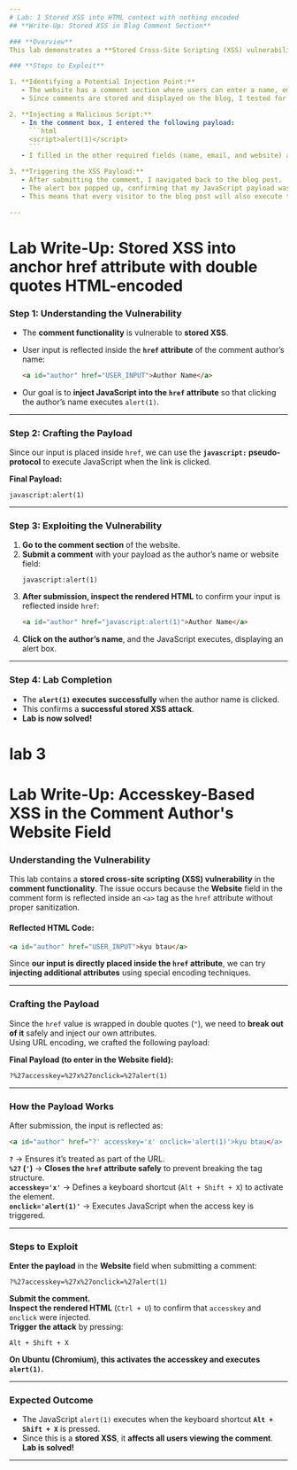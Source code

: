 ```yaml
---
# Lab: 1 Stored XSS into HTML context with nothing encoded
## **Write-Up: Stored XSS in Blog Comment Section**  

### **Overview**  
This lab demonstrates a **Stored Cross-Site Scripting (XSS) vulnerability** in the blog’s comment functionality. Unlike **Reflected XSS**, which executes immediately, **Stored XSS** persists in the application and affects all users who view the compromised page.  

### **Steps to Exploit**  

1. **Identifying a Potential Injection Point:**  
   - The website has a comment section where users can enter a name, email, website, and a comment.  
   - Since comments are stored and displayed on the blog, I tested for possible XSS injection.  

2. **Injecting a Malicious Script:**  
   - In the comment box, I entered the following payload:  
     ```html
     <script>alert(1)</script>
     ```  
   - I filled in the other required fields (name, email, and website) and clicked **"Post comment"**.  

3. **Triggering the XSS Payload:**  
   - After submitting the comment, I navigated back to the blog post.  
   - The alert box popped up, confirming that my JavaScript payload was executed.  
   - This means that every visitor to the blog post will also execute this script in their browser.   

--- 
```


# **Lab Write-Up: Stored XSS into anchor href attribute with double quotes HTML-encoded**  

### **Step 1: Understanding the Vulnerability**  
- The **comment functionality** is vulnerable to **stored XSS**.  
- User input is reflected inside the **`href` attribute** of the comment author’s name:  

  ```html
  <a id="author" href="USER_INPUT">Author Name</a>
  ```  
- Our goal is to **inject JavaScript into the `href` attribute** so that clicking the author’s name executes `alert(1)`.  

---

### **Step 2: Crafting the Payload**  
Since our input is placed inside `href`, we can use the **`javascript:` pseudo-protocol** to execute JavaScript when the link is clicked.  

**Final Payload:**  
```
javascript:alert(1)
```

---

### **Step 3: Exploiting the Vulnerability**  
1. **Go to the comment section** of the website.  
2. **Submit a comment** with your payload as the author’s name or website field:  
   ```
   javascript:alert(1)
   ```
3. **After submission, inspect the rendered HTML** to confirm your input is reflected inside `href`:  
   ```html
   <a id="author" href="javascript:alert(1)">Author Name</a>
   ```
4. **Click on the author’s name**, and the JavaScript executes, displaying an alert box.  

---

### **Step 4: Lab Completion**  
- The **`alert(1)` executes successfully** when the author name is clicked.  
- This confirms a **successful stored XSS attack**.  
- **Lab is now solved!**  

# lab 3
# **Lab Write-Up: Accesskey-Based XSS in the Comment Author's Website Field**  

### **Understanding the Vulnerability**  
This lab contains a **stored cross-site scripting (XSS) vulnerability** in the **comment functionality**. The issue occurs because the **Website** field in the comment form is reflected inside an `<a>` tag as the `href` attribute without proper sanitization.  

#### **Reflected HTML Code:**
```html
<a id="author" href="USER_INPUT">kyu btau</a>
```
Since **our input is directly placed inside the `href` attribute**, we can try **injecting additional attributes** using special encoding techniques.  

---

### **Crafting the Payload**
Since the `href` value is wrapped in double quotes (`"`), we need to **break out of it** safely and inject our own attributes.  
Using URL encoding, we crafted the following payload:  

**Final Payload (to enter in the Website field):**  
```
?%27accesskey=%27x%27onclick=%27alert(1)
```

---

### **How the Payload Works**
After submission, the input is reflected as:  
```html
<a id="author" href="?' accesskey='x' onclick='alert(1)'>kyu btau</a>
```
**`?`** → Ensures it’s treated as part of the URL.  
**`%27` (`'`)** → **Closes the `href` attribute safely** to prevent breaking the tag structure.  
**`accesskey='x'`** → Defines a keyboard shortcut (`Alt + Shift + X`) to activate the element.  
**`onclick='alert(1)'`** → Executes JavaScript when the access key is triggered.  

---

### **Steps to Exploit**
**Enter the payload** in the **Website** field when submitting a comment:  
```
?%27accesskey=%27x%27onclick=%27alert(1)
```
**Submit the comment.**  
**Inspect the rendered HTML** (`Ctrl + U`) to confirm that `accesskey` and `onclick` were injected.  
**Trigger the attack** by pressing:  
   ```
   Alt + Shift + X
   ```
   **On Ubuntu (Chromium), this activates the accesskey and executes `alert(1)`.**  

---

### **Expected Outcome**
 - The JavaScript `alert(1)` executes when the keyboard shortcut **`Alt + Shift + X`** is pressed.
 - Since this is a **stored XSS**, it **affects all users viewing the comment**.  
**Lab is solved!**  

---

